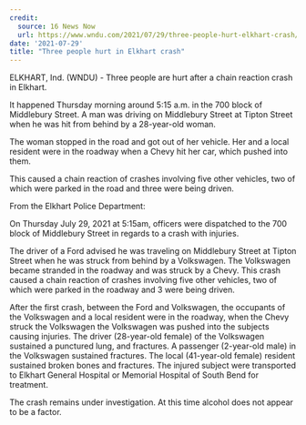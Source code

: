 ```yaml
---
credit:
  source: 16 News Now
  url: https://www.wndu.com/2021/07/29/three-people-hurt-elkhart-crash/
date: '2021-07-29'
title: "Three people hurt in Elkhart crash"
---
```

ELKHART, Ind. (WNDU) - Three people are hurt after a chain reaction crash in Elkhart.

It happened Thursday morning around 5:15 a.m. in the 700 block of Middlebury Street. A man was driving on Middlebury Street at Tipton Street when he was hit from behind by a 28-year-old woman.

The woman stopped in the road and got out of her vehicle. Her and a local resident were in the roadway when a Chevy hit her car, which pushed into them.

This caused a chain reaction of crashes involving five other vehicles, two of which were parked in the road and three were being driven.

From the Elkhart Police Department:

On Thursday July 29, 2021 at 5:15am, officers were dispatched to the 700 block of Middlebury Street in regards to a crash with injuries.

The driver of a Ford advised he was traveling on Middlebury Street at Tipton Street when he was struck from behind by a Volkswagen. The Volkswagen became stranded in the roadway and was struck by a Chevy. This crash caused a chain reaction of crashes involving five other vehicles, two of which were parked in the roadway and 3 were being driven.

After the first crash, between the Ford and Volkswagen, the occupants of the Volkswagen and a local resident were in the roadway, when the Chevy struck the Volkswagen the Volkswagen was pushed into the subjects causing injuries. The driver (28-year-old female) of the Volkswagen sustained a punctured lung, and fractures. A passenger (2-year-old male) in the Volkswagen sustained fractures. The local (41-year-old female) resident sustained broken bones and fractures. The injured subject were transported to Elkhart General Hospital or Memorial Hospital of South Bend for treatment.

The crash remains under investigation. At this time alcohol does not appear to be a factor.
